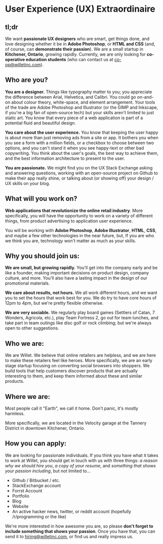 User Experience (UX) Extraordinaire
===================================

tl;dr
-----
We want **passionate UX designers** who are smart, get things done, and love designing whether it be in **Adobe Photoshop**, or **HTML and CSS** (and, of course, can **demonstrate their passion**). We are a small startup in **Kitchener, Ontario**, growing rapidly. Currently, we are only looking for **co-operative education students** (who can contact us at co-op@willetinc.com).

Who are you?
------------
**You are a designer.** Things like typography matter to you; you appreciate the difference between Arial, Helvetica, and Calibri. You could go on-and-on about colour theory, white-space, and element arrangement. Your tools of the trade are Adobe Photoshop and Illustrator (or the GIMP and Inkscape, if you're a big fan of open-source tech) but your skills aren't limited to just static art. You know that every piece of a web application is part of a potential fluid and beautiful design.

**You care about the user experience.** You know that keeping the user happy is about more than just removing ads from a site or app. It bothers you when you see a form with a million fields, or a checkbox to choose between two options, and you can't stand it when you see happy-text or other bad copywriting. You think about the user's goals, the best way to achieve them, and the best information architecture to present to the user.

**You are passionate.** We might find you on the UX Stack Exchange asking and answering questions, working with an open-source project on Github to make their app really shine, or talking about (or showing off) your design / UX skills on your blog.

What will you work on?
----------------------
**Web applications that revolutionize the online retail industry**. More specifically, you will have the opportunity to work on a variety of different things, from product advertising to application user experience.

You will be working with **Adobe Photoshop**, **Adobe Illustrator**, **HTML**, **CSS**, and maybe a few other technologies in the near future, but, If you are who we think you are, technology won't matter as much as your skills.

Why you should join us:
-----------------------
**We are small, but growing rapidly.** You'll get into the company early and be like a founder, making important decisions on product design, company culture, and more. You'll also have a lasting impact in the design of our promotional materials.

**We care about results, not hours.** We all work different hours, and we want you to set the hours that work best for you. We do try to have core hours of 12pm to 4pm, but we're pretty flexible otherwise.

**We are very sociable.** We regularly play board games (Settlers of Catan, 7 Wonders, Agricola, etc.), play Team Fortress 2, go out for team lunches, and take part in team outings like disc golf or rock climbing; but we're always open to other suggestions.

Who we are:
-----------
We are Willet. We believe that online retailers are helpless, and we are here to make these retailers feel like heroes. More specifically, we are an early stage startup focusing on converting social browsers into shoppers. We build tools that help customers discover products that are actually interesting to them, and keep them informed about these and similar products.

Where we are:
-------------
Most people call it "Earth", we call it home. Don't panic, it's mostly harmless.

More specifically, we are located in the Velocity garage at the Tannery District in downtown Kitchener, Ontario.

How you can apply:
------------------
We are looking for passionate individuals. If you think you have what it takes to work at Willet, you should get in touch with us with three things: *a reason why we should hire you*, *a copy of your resume*, and *something that shows your passion including*, but not limited to...
- Github / Bitbucket / etc.
- StackExchange account
- Forrst Account
- Portfolio
- Blog
- Website
- An active hacker news, twitter, or reddit account (hopefully /r/programming or the like)

We're more interested in how awesome you are, so please **don't forget to include something that shows your passion**. Once you have that, you can send it to hiring@willetinc.com, or find us and really impress us.
